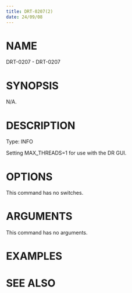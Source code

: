 ```yaml
---
title: DRT-0207(2)
date: 24/09/08
---
```


# NAME

DRT-0207 - DRT-0207

# SYNOPSIS

N/A.

# DESCRIPTION

Type: INFO

Setting MAX_THREADS=1 for use with the DR GUI.

# OPTIONS

This command has no switches.

# ARGUMENTS

This command has no arguments.

# EXAMPLES

# SEE ALSO
